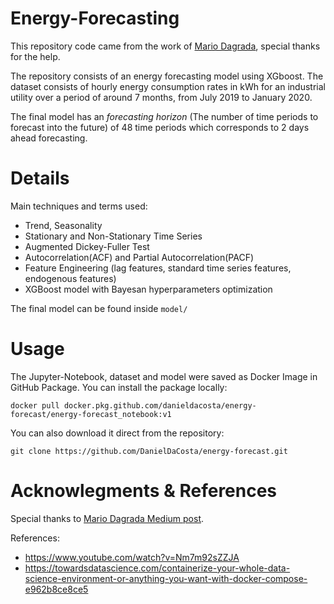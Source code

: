 # Energy-Forecasting

This repository code came from the work of [Mario Dagrada](https://github.com/madagra/energy-ts-analysis), special thanks for the help.

The repository consists of an energy forecasting model using XGboost. The dataset consists of hourly energy consumption rates in kWh for an industrial utility over a period of around 7 months, from July 2019 to January 2020.

The final model has an *forecasting horizon* (The number of time periods to forecast into the future) of 48 time periods which corresponds to 2 days ahead forecasting. 

# Details

Main techniques and terms used:
- Trend, Seasonality
- Stationary and Non-Stationary Time Series
- Augmented Dickey-Fuller Test
- Autocorrelation(ACF) and Partial Autocorrelation(PACF)
- Feature Engineering (lag features, standard time series features, endogenous features)
- XGBoost model with Bayesan hyperparameters optimization

The final model can be found inside ```model/```

# Usage

The Jupyter-Notebook, dataset and model were saved as Docker Image in GitHub Package.
You can install the package locally:
```
docker pull docker.pkg.github.com/danieldacosta/energy-forecast/energy-forecast_notebook:v1
```

You can also download it direct from the repository:

```
git clone https://github.com/DanielDaCosta/energy-forecast.git
```


# Acknowlegments & References
Special thanks to [Mario Dagrada Medium post](https://towardsdatascience.com/ml-time-series-forecasting-the-right-way-cbf3678845ff).

References:
- https://www.youtube.com/watch?v=Nm7m92sZZJA
- https://towardsdatascience.com/containerize-your-whole-data-science-environment-or-anything-you-want-with-docker-compose-e962b8ce8ce5

